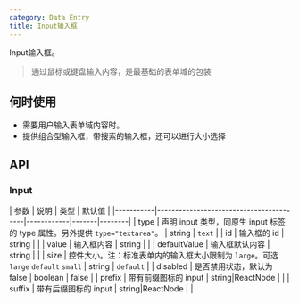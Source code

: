 ```yaml
---
category: Data Entry
title: Input输入框
---
```


Input输入框。

> 通过鼠标或键盘输入内容，是最基础的表单域的包装

## 何时使用

* 需要用户输入表单域内容时。
* 提供组合型输入框，带搜索的输入框，还可以进行大小选择

## API

### Input

| 参数      | 说明                                     | 类型       | 默认值 |
|-----------|-----------------------------------------|------------|-------|--------|
| type | 声明 input 类型，同原生 input 标签的 type 属性。另外提供 `type="textarea"`。 | string  | `text` |
| id | 输入框的 id | string | |
| value | 输入框内容 | string | |
| defaultValue | 输入框默认内容 | string | |
| size | 控件大小。注：标准表单内的输入框大小限制为 `large`。可选 `large` `default` `small` | string | `default` |
| disabled | 是否禁用状态，默认为 false | boolean | false |
| prefix | 带有前缀图标的 input | string\|ReactNode | |
| suffix | 带有后缀图标的 input | string\|ReactNode | |